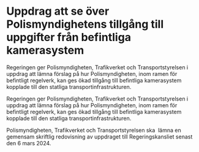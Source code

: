 # Uppdrag att se över Polismyndighetens tillgång till uppgifter från befintliga kamerasystem

Regeringen ger Polismyndigheten, Trafikverket och Transportstyrelsen i uppdrag att lämna förslag på hur Polismyndigheten, inom ramen för befintligt regelverk, kan ges ökad tillgång till befintliga kamerasystem kopplade till den statliga transportinfrastrukturen.

Regeringen ger Polismyndigheten, Trafikverket och Transportstyrelsen i uppdrag att lämna förslag på hur Polismyndigheten, inom ramen för befintligt regelverk, kan ges ökad tillgång till befintliga kamerasystem kopplade till den statliga transportinfrastrukturen.

Polismyndigheten, Trafikverket och Transportstyrelsen ska  lämna en gemensam skriftlig redovisning av uppdraget till Regeringskansliet senast den 6 mars 2024.
